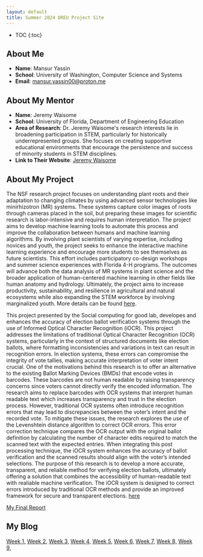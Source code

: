 ```yaml
---
layout: default
title: Summer 2024 DREU Project Site
---
```


* TOC
{:toc}

## About Me

- **Name**: Mansur Yassin
- **School**: University of Washington, Computer Science and Systems
- **Email**: [mansur.yassin00@proton.me](mailto:mansur.yassin00@proton.me)

## About My Mentor

- **Name**: Jeremy Waisome
- **School**: University of Florida, Department of Engineering Education
- **Area of Research**: Dr. Jeremy Waisome's research interests lie in broadening participation in STEM, particularly for historically underrepresented groups. She focuses on creating supportive educational environments that encourage the persistence and success of minority students in STEM disciplines.
- **Link to Their Website**: [Jeremy Waisome](https://blackcomputeher.org/)


## About My Project

The NSF research project focuses on understanding plant roots and their adaptation to changing climates by using advanced sensor technologies like minirhizotron (MR) systems. These systems capture color images of roots through cameras placed in the soil, but preparing these images for scientific research is labor-intensive and requires human interpretation. The project aims to develop machine learning tools to automate this process and improve the collaboration between humans and machine learning algorithms. By involving plant scientists of varying expertise, including novices and youth, the project seeks to enhance the interactive machine learning experience and encourage more students to see themselves as future scientists. This effort includes participatory co-design workshops and summer science experiences with Florida 4-H programs. The outcomes will advance both the data analysis of MR systems in plant science and the broader application of human-centered machine learning in other fields like human anatomy and hydrology. Ultimately, the project aims to increase productivity, sustainability, and resilience in agricultural and natural ecosystems while also expanding the STEM workforce by involving marginalized youth. More details can be found [here](https://www.nsf.gov/awardsearch/showAward?AWD_ID=2312643&HistoricalAwards=false).

This project presented by the Social computing for good lab, developes and enhances the accuracy of election ballot verification systems through the use of Informed Optical Character Recognition (iOCR). This project addresses the limitations of traditional Optical Character Recognition (OCR) systems, particularly in the context of structured documents like election ballots, where formatting inconsistencies and variations in text can result in recognition errors. In election systems, these errors can compromise the integrity of vote tallies, making accurate interpretation of voter intent crucial. One of the motivations behind this research is to offer an alternative to the existing Ballot Marking Devices (BMDs) that encode votes in barcodes. These barcodes are not human readable by raising transparency concerns since voters cannot directly verify the encoded information. The research aims to replace barcodes with OCR systems that interpret human readable text which increases transparency and trust in the election process. However, traditional OCR systems often introduce recognition errors that may lead to discrepancies between the voter’s intent and the recorded vote. To mitigate these issues, the research explores the use of the Levenshtein distance algorithm to correct OCR errors. This error correction technique compares the OCR output with the original ballot definition by calculating the number of character edits required to match the scanned text with the expected entries. When integrating this post processing technique, the iOCR system enhances the accuracy of ballot verification and the scanned results should align with the voter’s intended selections. The purpose of this research is to develop a more accurate, transparent, and reliable method for verifying election ballots, ultimately offering a solution that combines the accessibility of human-readable text with realiable machine verification. The iOCR system is designed to correct errors introduced by traditional OCR methods and provide an improved framework for secure and transparent elections. [here](https://arxiv.org/abs/2208.00865)

[My Final Report](files/finalreport.pdf)


## My Blog

[Week 1,](_posts/2024-06-07-week1.md)
[Week 2,](_posts/2024-06-14-week2.md)
[Week 3,](_posts/2024-06-21-week3.md)
[Week 4,](_posts/2024-06-28-week4.md)
[Week 5,](_posts/2024-07-04-week5.md)
[Week 6,](_posts/2024-07-10-week6.md)
[Week 7,](_posts/2024-07-17-week7.md)
[Week 8,](_posts/2024-07-24-week8.md)
[Week 9,](_posts/2024-08-1-week9.md)


